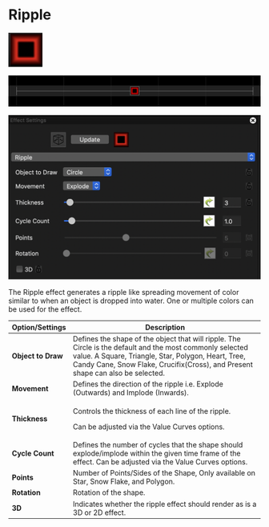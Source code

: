 # Ripple

![Icon](<../../.gitbook/assets/image (361).png>)

![Sequencer Grid](<../../.gitbook/assets/image (255) (1).png>)

![](<../../.gitbook/assets/image (772) (1).png>)

The Ripple effect generates a ripple like spreading movement of color similar to when an object is dropped into water. One or multiple colors can be used for the effect.

| Option/Settings    | Description                                                                                                                                                                                                                                        |
| ------------------ | -------------------------------------------------------------------------------------------------------------------------------------------------------------------------------------------------------------------------------------------------- |
| **Object to Draw** | Defines the shape of the object that will ripple. The Circle is the default and the most commonly selected value. A Square, Triangle, Star, Polygon, Heart, Tree, Candy Cane, Snow Flake, Crucifix(Cross), and Present shape can also be selected. |
| **Movement**       | Defines the direction of the ripple i.e. Explode (Outwards) and Implode (Inwards).                                                                                                                                                                 |
| **Thickness**      | <p>Controls the thickness of each line of the ripple.</p><p>Can be adjusted via the Value Curves options.</p>                                                                                                                                      |
| **Cycle Count**    | Defines the number of cycles that the shape should explode/implode within the given time frame of the effect. Can be adjusted via the Value Curves options.                                                                                        |
| **Points**         | Number of Points/Sides of the Shape, Only available on Star, Snow Flake, and Polygon.                                                                                                                                                              |
| **Rotation**       | Rotation of the shape.                                                                                                                                                                                                                             |
| **3D**             | Indicates whether the ripple effect should render as is a 3D or 2D effect.                                                                                                                                                                         |
